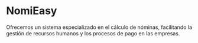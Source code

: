 # NomiEasy
Ofrecemos un sistema especializado en el cálculo de nóminas, facilitando la gestión de recursos humanos y los procesos de pago en las empresas.
